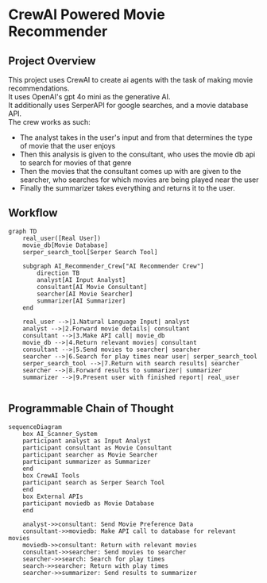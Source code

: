 # CrewAI Powered Movie Recommender

## Project Overview
This project uses CrewAI to create ai agents with the task of making movie recommendations.\
It uses OpenAI's gpt 4o mini as the generative AI.\
It additionally uses SerperAPI for google searches, and a movie database API.\
The crew works as such:
- The analyst takes in the user's input and from that determines the type of movie that the user enjoys
- Then this analysis is given to the consultant, who uses the movie db api to search for movies of that genre
- Then the movies that the consultant comes up with are given to the searcher, who searches for which movies are being played near the user
- Finally the summarizer takes everything and returns it to the user.

## Workflow

```mermaid
graph TD
    real_user([Real User])
    movie_db[Movie Database]
    serper_search_tool[Serper Search Tool]

    subgraph AI_Recommender_Crew["AI Recommender Crew"]
        direction TB
        analyst[AI Input Analyst]
        consultant[AI Movie Consultant]
        searcher[AI Movie Searcher]
        summarizer[AI Summarizer]
    end

    real_user -->|1.Natural Language Input| analyst
    analyst -->|2.Forward movie details| consultant
    consultant -->|3.Make API call| movie_db
    movie_db -->|4.Return relevant movies| consultant
    consultant -->|5.Send movies to searcher| searcher
    searcher -->|6.Search for play times near user| serper_search_tool
    serper_search_tool -->|7.Return with search results| searcher
    searcher -->|8.Forward results to summarizer| summarizer
    summarizer -->|9.Present user with finished report| real_user


```

## Programmable Chain of Thought

```mermaid
sequenceDiagram
    box AI_Scanner_System
    participant analyst as Input Analyst
    participant consultant as Movie Consultant
    participant searcher as Movie Searcher
    participant summarizer as Summarizer
    end
    box CrewAI Tools
    participant search as Serper Search Tool
    end
    box External APIs
    participant moviedb as Movie Database
    end

    analyst->>consultant: Send Movie Preference Data
    consultant->>moviedb: Make API call to database for relevant movies
    moviedb->>consultant: Return with relevant movies
    consultant->>searcher: Send movies to searcher
    searcher->>search: Search for play times
    search->>searcher: Return with play times
    searcher->>summarizer: Send results to summarizer
```

<!-- ## User cases -->

<!-- ```mermaid
sequenceDiagram
    participant real_user as Real User
    participant ai_scanner_system as AI Scanner System
    participant expense_claim_system as Expense Claim System

    real_user->>ai_scanner_system: Send receipt image
    alt Processed
        ai_scanner_system->>expense_claim_system: Process expense claim
        expense_claim_system->>ai_scanner_system: Confirm claim submission
        ai_scanner_system->>real_user: Notify claim approval
    else Rejected
        ai_scanner_system->>real_user: Communicate rejection rationale
    else Additional Information Required
        ai_scanner_system->>real_user: Request supplementary receipt details
        real_user->>ai_scanner_system: Provide additional receipt information
        ai_scanner_system->>expense_claim_system: Process expense claim
        expense_claim_system->>ai_scanner_system: Confirm claim submission
        ai_scanner_system->>real_user: Notify claim approval
    end
``` -->